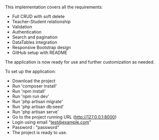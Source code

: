 
This implementation covers all the requirements:
- Full CRUD with soft delete
- Teacher-Student relationship
- Validation
- Authentication
- Search and pagination
- DataTables integration
- Responsive Bootstrap design
- GitHub setup with README

The application is now ready for use and further customization as needed.

To set up the application: 
- Download the project
- Run 'composer install'
- Run 'npm install'
- Run 'npm run dev'
- Run 'php artisan migrate'
- Run 'php artisan db:seed'
- Run 'php artisan serve'
- Go to the project running URL (http://127.0.0.1:8000)
- Login using email "test@example.com"
- Password : "password"
- The project is ready to use.
